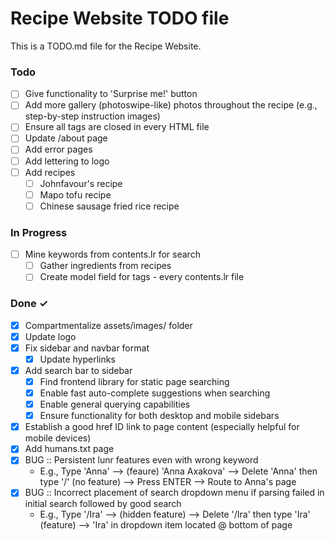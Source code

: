 # Recipe Website TODO file

This is a TODO.md file for the Recipe Website.

### Todo

- [ ] Give functionality to 'Surprise me!' button
- [ ] Add more gallery (photoswipe-like) photos throughout the recipe (e.g., step-by-step instruction images)
- [ ] Ensure all tags are closed in every HTML file
- [ ] Update /about page
- [ ] Add error pages
- [ ] Add lettering to logo
- [ ] Add recipes
  - [ ] Johnfavour's recipe
  - [ ] Mapo tofu recipe
  - [ ] Chinese sausage fried rice recipe

### In Progress

- [ ] Mine keywords from contents.lr for search
  - [ ] Gather ingredients from recipes
  - [ ] Create model field for tags - every contents.lr file

### Done ✓

- [x] Compartmentalize assets/images/ folder
- [x] Update logo
- [x] Fix sidebar and navbar format
  - [x] Update hyperlinks
- [x] Add search bar to sidebar
  - [x] Find frontend library for static page searching
  - [x] Enable fast auto-complete suggestions when searching
  - [x] Enable general querying capabilities
  - [x] Ensure functionality for both desktop and mobile sidebars
- [x] Establish a good href ID link to page content (especially helpful for mobile devices)
- [x] Add humans.txt page
- [x] BUG :: Persistent lunr features even with wrong keyword
  - E.g., Type 'Anna' --> (feaure) 'Anna Axakova' --> Delete 'Anna' then type '/' (no feature) --> Press ENTER --> Route to Anna's page
- [x] BUG :: Incorrect placement of search dropdown menu if parsing failed in initial search followed by good search
  - E.g., Type '/Ira' --> (hidden feature) --> Delete '/Ira' then type 'Ira' (feature) --> 'Ira' in dropdown item located @ bottom of page
